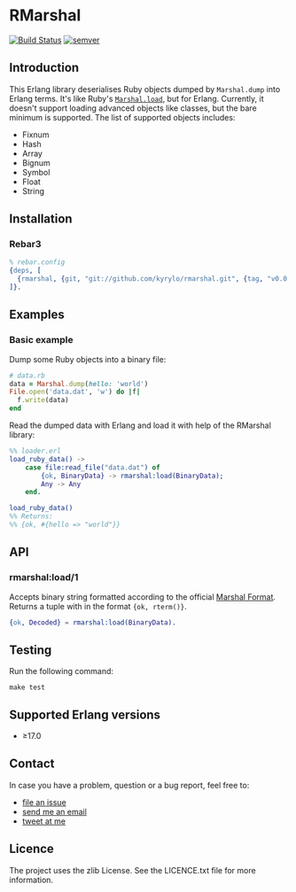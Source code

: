 RMarshal
========

[![Build Status](https://travis-ci.org/kyrylo/rmarshal.svg?branch=master)](https://travis-ci.org/kyrylo/rmarshal)
[![semver]](http://semver.org)

Introduction
------------

This Erlang library deserialises Ruby objects dumped by `Marshal.dump` into
Erlang terms. It's like Ruby's [`Marshal.load`][marshal-load], but for
Erlang. Currently, it doesn't support loading advanced objects like classes, but
the bare minimum is supported. The list of supported objects includes:

* Fixnum
* Hash
* Array
* Bignum
* Symbol
* Float
* String

Installation
------------

### Rebar3

```erlang
% rebar.config
{deps, [
  {rmarshal, {git, "git://github.com/kyrylo/rmarshal.git", {tag, "v0.0.4"}}}
]}.
```

Examples
---

### Basic example

Dump some Ruby objects into a binary file:

```ruby
# data.rb
data = Marshal.dump(hello: 'world')
File.open('data.dat', 'w') do |f|
  f.write(data)
end
```

Read the dumped data with Erlang and load it with help of the RMarshal library:

```erlang
%% loader.erl
load_ruby_data() ->
    case file:read_file("data.dat") of
        {ok, BinaryData} -> rmarshal:load(BinaryData);
        Any -> Any
    end.

load_ruby_data()
%% Returns:
%% {ok, #{hello => "world"}}
```

API
---

### rmarshal:load/1

Accepts binary string formatted according to the official
[Marshal Format][marshal-format]. Returns a tuple with in the format `{ok,
rterm()}`.

```erlang
{ok, Decoded} = rmarshal:load(BinaryData).
```

Testing
---

Run the following command:

```shell
make test
```

Supported Erlang versions
-------------------------

* ≥17.0

Contact
-------

In case you have a problem, question or a bug report, feel free to:

* [file an issue][issues]
* [send me an email](mailto:silin@kyrylo.org)
* [tweet at me][twitter]

Licence
---

The project uses the zlib License. See the LICENCE.txt file for more
information.

[semver]: https://img.shields.io/:semver-0.0.4-brightgreen.svg?style=flat
[marshal-load]: http://ruby-doc.org/core-2.3.0/Marshal.html#method-c-load
[marshal-format]: https://github.com/ruby/ruby/blob/b01c28eeb3942bce1ddf9b9243ecf727d5421c6d/doc/marshal.rdoc
[issues]: https://github.com/kyrylo/rmarshal/issues
[twitter]: https://twitter.com/kyrylosilin
